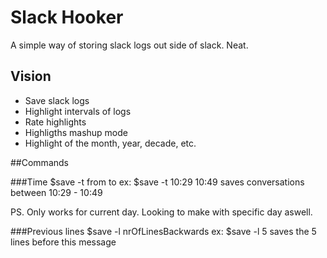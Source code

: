 # Slack Hooker

A simple way of storing slack logs out side of slack. Neat.

## Vision
 * Save slack logs
 * Highlight intervals of logs
 * Rate highlights
 * Highligths mashup mode
 * Highlight of the month, year, decade, etc. 

##Commands

###Time
$save -t from to
ex:
$save -t 10:29 10:49
saves conversations between 10:29 - 10:49

PS. Only works for current day. Looking to make with specific day aswell.

###Previous lines
$save -l nrOfLinesBackwards
ex:
$save -l 5
saves the 5 lines before this message